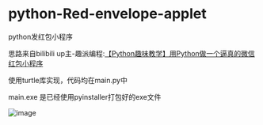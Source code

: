 # python-Red-envelope-applet

python发红包小程序

思路来自bilibili up主-趣派编程:[【Python趣味教学】用Python做一个逼真的微信红包小程序](https://www.bilibili.com/video/BV1gJ411p7ka)

使用turtle库实现，代码均在main.py中

main.exe 是已经使用pyinstaller打包好的exe文件

![image](https://user-images.githubusercontent.com/73413527/181462958-35e6a816-e961-48bc-adfe-32cb163d621a.png)
